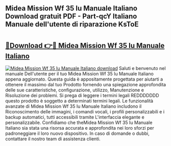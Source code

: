## Midea Mission Wf 35 Iu Manuale Italiano Download gratuit PDF - Part-qcY Italiano Manuale dell'utente di riparazione KsToE

# <h2><a href="http://dfcfnb.blite.top/?on=Midea+Mission+Wf+35+Iu+Manuale+Italiano">🔗Download 👉🔴 Midea Mission Wf 35 Iu Manuale Italiano</a></h2>

[![Midea Mission Wf 35 Iu Manuale Italiano download](https://i.imgur.com/lujVjoI.png)](http://dfcfnb.blite.top/?on=Midea+Mission+Wf+35+Iu+Manuale+Italiano)
Saluti e benvenuto nel manuale Dell'utente per il tuo Midea Mission Wf 35 Iu Manuale Italiano appena aggiornato. Questa guida è appositamente progettata per aiutarti a ottenere il massimo dal tuo Prodotto fornendo una spiegazione approfondita delle sue caratteristiche, configurazione, utilizzo, Manutenzione e Risoluzione dei problemi. Si prega di leggere i termini legali REDDDDDDD questo prodotto è soggetto a determinati termini legali. Le funzionalità avanzate di Midea Mission Wf 35 Iu Manuale Italiano includono il Riconoscimento delle immagini, i comandi vocali, i profili personalizzabili e i backup automatici, tutti accessibili tramite L'interfaccia elegante e personalizzabile. Confidiamo che theMidea Mission Wf 35 Iu Manuale Italiano sia stata una risorsa accurata e approfondita nei loro sforzi per padroneggiare il loro nuovo dispositivo. In caso di domande o dubbi, contattare il nostro team di assistenza clienti.
